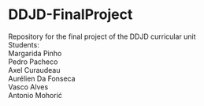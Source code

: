 # DDJD-FinalProject
Repository for the final project of the DDJD curricular unit  
Students:  
Margarida Pinho  
Pedro Pacheco  
Axel Curaudeau  
Aurélien Da Fonseca  
Vasco Alves  
Antonio Mohorić  
